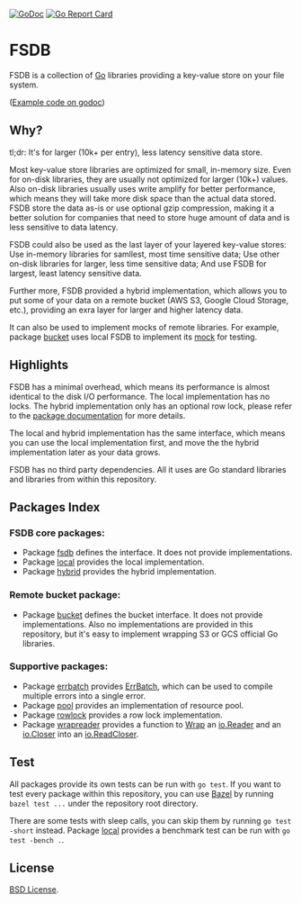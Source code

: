 [![GoDoc](https://godoc.org/github.com/fishy/fsdb/fsdb?status.svg)](https://godoc.org/github.com/fishy/fsdb/fsdb)
[![Go Report Card](https://goreportcard.com/badge/github.com/fishy/fsdb)](https://goreportcard.com/report/github.com/fishy/fsdb)

# FSDB

FSDB is a collection of [Go](https://golang.org) libraries providing a key-value
store on your file system.

([Example code on godoc](https://godoc.org/github.com/fishy/fsdb/fsdb/local#example-package))

## Why?

tl;dr: It's for larger (10k+ per entry), less latency sensitive data store.

Most key-value store libraries are optimized for small, in-memory size.
Even for on-disk libraries, they are usually not optimized for larger (10k+)
values.
Also on-disk libraries usually uses write amplify for better performance,
which means they will take more disk space than the actual data stored.
FSDB store the data as-is or use optional gzip compression,
making it a better solution for companies that need to store huge amount of data
and is less sensitive to data latency.

FSDB could also be used as the last layer of your layered key-value stores:
Use in-memory libraries for samllest, most time sensitive data;
Use other on-disk libraries for larger, less time sensitive data;
And use FSDB for largest, least latency sensitive data.

Further more, FSDB provided a hybrid implementation,
which allows you to put some of your data on a remote bucket
(AWS S3, Google Cloud Storage, etc.),
providing an exra layer for larger and higher latency data.

It can also be used to implement mocks of remote libraries.
For example, package [bucket](https://godoc.org/github.com/fishy/fsdb/bucket)
uses local FSDB to implement its
[mock](https://github.com/fishy/fsdb/blob/master/bucket/mock.go) for testing.

## Highlights

FSDB has a minimal overhead,
which means its performance is almost identical to the disk I/O performance.
The local implementation has no locks.
The hybrid implementation only has an optional row lock,
please refer to the
[package documentation](https://godoc.org/github.com/fishy/fsdb/fsdb/hybrid#hdr-Concurrency)
for more details.

The local and hybrid implementation has the same interface,
which means you can use the local implementation first,
and move the the hybrid implementation later as your data grows.

FSDB has no third party dependencies.
All it uses are Go standard libraries and libraries from within this repository.

## Packages Index

### FSDB core packages:

* Package [fsdb](https://godoc.org/github.com/fishy/fsdb/fsdb)
  defines the interface. It does not provide implementations.
* Package [local](https://godoc.org/github.com/fishy/fsdb/fsdb/local)
  provides the local implementation.
* Package [hybrid](https://godoc.org/github.com/fishy/fsdb/fsdb/hybrid)
  provides the hybrid implementation.

### Remote bucket package:

* Package [bucket](https://godoc.org/github.com/fishy/fsdb/bucket)
  defines the bucket interface.
  It does not provide implementations.
  Also no implementations are provided in this repository,
  but it's easy to implement wrapping S3 or GCS official Go libraries.

### Supportive packages:

* Package [errbatch](https://godoc.org/github.com/fishy/fsdb/libs/errbatch)
  provides
  [ErrBatch](https://godoc.org/github.com/fishy/fsdb/libs/errbatch#ErrBatch),
  which can be used to compile multiple errors into a single error.
* Package [pool](https://godoc.org/github.com/fishy/fsdb/libs/pool)
  provides an implementation of resource pool.
* Package [rowlock](https://godoc.org/github.com/fishy/fsdb/libs/rowlock)
  provides a row lock implementation.
* Package [wrapreader](https://godoc.org/github.com/fishy/fsdb/libs/wrapreader)
  provides a function to
  [Wrap](https://godoc.org/github.com/fishy/fsdb/libs/wrapreader#Wrap) an
  [io.Reader](https://godoc.org/io#Reader) and an
  [io.Closer](https://godoc.org/io#Closer)
  into an [io.ReadCloser](https://godoc.org/io#ReadCloser).

## Test

All packages provide its own tests can be run with `go test`.
If you want to test every package within this repository,
you can use [Bazel](https://bazel.build/) by running `bazel test ...`
under the repository root directory.

There are some tests with sleep calls,
you can skip them by running `go test -short` instead.
Package [local](https://godoc.org/github.com/fishy/fsdb/fsdb/local)
provides a benchmark test can be run with `go test -bench .`.

## License

[BSD License](https://github.com/fishy/fsdb/blob/master/LICENSE).
